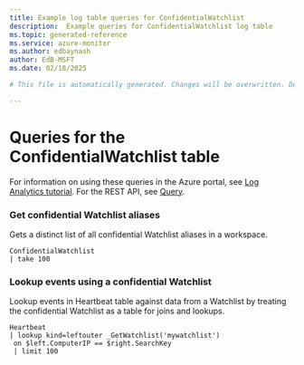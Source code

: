 ```yaml
---
title: Example log table queries for ConfidentialWatchlist
description:  Example queries for ConfidentialWatchlist log table
ms.topic: generated-reference
ms.service: azure-monitor
ms.author: edbaynash
author: EdB-MSFT
ms.date: 02/18/2025

# This file is automatically generated. Changes will be overwritten. Do not change this file directly. 

---
```


# Queries for the ConfidentialWatchlist table

For information on using these queries in the Azure portal, see [Log Analytics tutorial](/azure/azure-monitor/logs/log-analytics-tutorial). For the REST API, see [Query](/rest/api/loganalytics/query).


### Get confidential Watchlist aliases  


Gets a distinct list of all confidential Watchlist aliases in a workspace.  

```query
ConfidentialWatchlist
| take 100
```



### Lookup events using a confidential Watchlist  


Lookup events in Heartbeat table against data from a Watchlist by treating the confidential Watchlist as a table for joins and lookups.  

```query
Heartbeat
| lookup kind=leftouter _GetWatchlist('mywatchlist')
 on $left.ComputerIP == $right.SearchKey
 | limit 100
```

